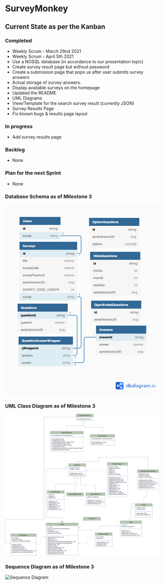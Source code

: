 # SurveyMonkey

## Current State as per the Kanban

### Completed
- Weekly Scrum - March 29nd 2021
- Weekly Scrum - April 5th 2021
- Use a NOSQL database (in accordance to our presentation topic)
- Create survey result page but without password
- Create a submission page that pops us after user submits survey answers
- Actual storage of survey answers.
- Display available surveys on the homepage
- Updated the README
- UML Diagrams
- View/Template for the search survey result (currently JSON)
- Survey Results Page
- Fix known bugs & results page layout



### In progress
- Add survey results page

### Backlog
- None

### Plan for the next Sprint
- None

### Database Schema as of Milestone 3

![Database Schema](src/main/resources/static/images/survey_monkey_er_diagram.png)

### UML Class Diagram as of Milestone 3

![UML Class Diagram](src/main/resources/static/images/uml.png)

### Sequence Diagram as of Milestone 3

![Sequence Diagram](https://user-images.githubusercontent.com/44556924/112642474-ba8c1000-8e19-11eb-995c-8c011cb1d741.png)


